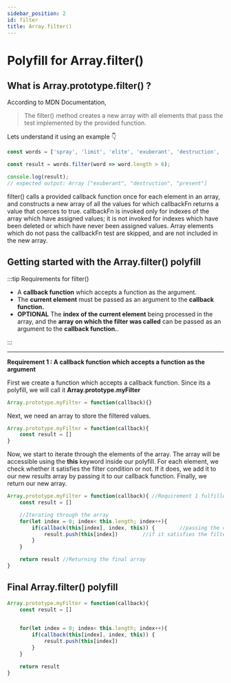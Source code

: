 ```yaml
---
sidebar_position: 2
id: filter
title: Array.filter()
---
```


# Polyfill for Array.filter()

## What is Array.prototype.filter() ?

According to MDN Documentation,

> The filter() method creates a new array with all elements that pass the test implemented by the provided function.

Lets understand it using an example 👇

```js
const words = ['spray', 'limit', 'elite', 'exuberant', 'destruction', 'present'];

const result = words.filter(word => word.length > 6);

console.log(result);
// expected output: Array ["exuberant", "destruction", "present"]
```

filter() calls a provided callback function once for each element in an array, and constructs a new array of all the values for which callbackFn returns a value that coerces to true. callbackFn is invoked only for indexes of the array which have assigned values; it is not invoked for indexes which have been deleted or which have never been assigned values. Array elements which do not pass the callbackFn test are skipped, and are not included in the new array.

## Getting started with the Array.filter() polyfill

:::tip Requirements for filter()

- A **callback function** which accepts a function as the argument.
- The **current element** must be passed as an argument to the **callback function.**
- **OPTIONAL** The **index of the current element** being processed in the array, and the **array on which the filter was called** can be passed as an argument to the **callback function.**.

:::

---

**Requirement 1 : A callback function which accepts a function as the argument**

First we create a function which accepts a callback function. Since its a polyfill, we will call it **Array.prototype.myFilter**

```js
Array.prototype.myFilter = function(callback){}
```

Next, we need an array to store the filtered values.

```js
Array.prototype.myFilter = function(callback){
    const result = []
}
```

Now, we start to iterate through the elements of the array. The array will be accessible using the **this** keyword inside our polyfill.
For each element, we check whether it satisfies the filter condition or not. If it does, we add it to our new *results* array by passing it to our callback function. Finally, we return our new array.

```js
Array.prototype.myFilter = function(callback){ //Requirement 1 fulfilled
    const result = []

    //Iterating through the array
    for(let index = 0; index< this.length; index++){
        if(callback(this[index], index, this)) {        //passing the current element, index and context to the callback function
            result.push(this[index])        //if it satisfies the filter, we push it
        }
    }

    return result //Returning the final array
}
```

## Final Array.filter() polyfill

```js
Array.prototype.myFilter = function(callback){ 
    const result = []

    
    for(let index = 0; index< this.length; index++){
        if(callback(this[index], index, this)) {
            result.push(this[index])
        }
    }

    return result 
}
```